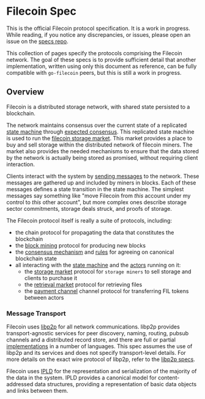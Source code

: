 # Filecoin Spec

This is the official Filecoin protocol specification. It is a work in progress. While reading, if you notice any discrepancies, or issues, please open an issue on the [specs repo](https://github.com/filecoin-project/specs).

This collection of pages specify the protocols comprising the Filecoin network. The goal of these specs is to provide sufficient detail that another implementation, written using only this document as reference, can be fully compatible with `go-filecoin` peers, but this is still a work in progress.

## Overview

Filecoin is a distributed storage network, with shared state persisted to a blockchain.

The network maintains consensus over the current state of a replicated [state machine](state-machine.md) through [expected consensus](expected-consensus.md). This replicated state machine is used to run the [filecoin storage market](storage-market.md). This market provides a place to buy and sell storage within the distributed network of filecoin miners. The market also provides the needed mechanisms to ensure that the data stored by the network is actually being stored as promised, without requiring client interaction.

Clients interact with the system by [sending messages](data-propagation.md#message-propagation) to the network. These messages are gathered up and included by miners in blocks. Each of these messages defines a state transition in the state machine. The simplest messages say something like "move Filecoin from *this* account under my control to *this* other account", but more complex ones describe storage sector commitments, storage deals struck, and proofs of storage.

The Filecoin protocol itself is really a suite of protocols, including:
- the chain protocol for propagating the data that constitutes the blockchain
- the [block mining](mining.md) protocol for producing new blocks
- the [consensus mechanism](expected-consensus.md) and [rules](validation.md) for agreeing on canonical blockchain state
- all interacting with the [state machine](state-machine.md) and the [actors](actors.md) running on it:
  - the [storage market](storage-market.md) protocol for `storage miners` to sell storage and clients to purchase it
  - the [retrieval market](retrieval-market.md) protocol for retrieving files
  - the [payment channel](payments.md) channel protocol for transferring FIL tokens between actors

### Message Transport

Filecoin uses [libp2p](https://libp2p.io) for all network communications. libp2p provides transport-agnostic services for peer discovery, naming, routing, pubsub channels and a distributed record store, and there are full or partial [implementations](https://libp2p.io/implementations/) in a number of languages. This spec assumes the use of libp2p and its services and does not specify transport-level details. For more details on the exact wire protocol of libp2p, refer to the [libp2p specs](https://github.com/libp2p/specs).

Filecoin uses [IPLD](https://ipld.io) for the representation and serialization of the majority of the data in the system. IPLD provides a canonical model for content-addressed data structures, providing a representation of basic data objects and links between them.
